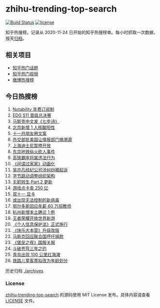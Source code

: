 # zhihu-trending-top-search

[![Build Status](https://github.com/justjavac/zhihu-trending-top-search/workflows/ci/badge.svg?branch=main)](https://github.com/justjavac/zhihu-trending-top-search/actions)
[![license](https://img.shields.io/github/license/justjavac/zhihu-trending-top-search)](https://github.com/justjavac/zhihu-trending-top-search/blob/main/LICENSE)

知乎热搜榜，记录从 2020-11-24 日开始的知乎热搜榜单。每小时抓取一次数据，按天[归档](./archives)。

## 相关项目

- [知乎热门话题](https://github.com/justjavac/zhihu-trending-hot-questions)
- [知乎热门视频](https://github.com/justjavac/zhihu-trending-hot-video)
- [微博热搜榜](https://github.com/justjavac/weibo-trending-hot-search)

## 今日热搜榜

<!-- BEGIN -->
<!-- 最后更新时间 Tue Nov 02 2021 13:05:58 GMT+0800 (China Standard Time) -->

1. [Notability 年费订阅制](https://www.zhihu.com/search?q=notability)
1. [EDG S11 晋级总决赛](https://www.zhihu.com/search?q=edg)
1. [马斯克中文发《七步诗》](https://www.zhihu.com/search?q=马斯克)
1. [北京新增 1 人核酸阳性](https://www.zhihu.com/search?q=北京疫情)
1. [十一月朋友圈文案](https://www.zhihu.com/search?q=十一月)
1. [外交部批美国让情报部门搞溯源](https://www.zhihu.com/search?q=新冠病毒溯源报告)
1. [上海迪士尼暂停开放](https://www.zhihu.com/search?q=上海迪士尼)
1. [东京地铁纵火砍人事件](https://www.zhihu.com/search?q=东京地铁)
1. [高铁霸座将属违法行为](https://www.zhihu.com/search?q=高铁霸座)
1. [《间谍过家家》动画化](https://www.zhihu.com/search?q=间谍过家家)
1. [吴亦凡经纪公司涉纠纷被起诉](https://www.zhihu.com/search?q=吴亦凡)
1. [字节跳动调整组织架构](https://www.zhihu.com/search?q=字节跳动)
1. [无职转生 Part.2 更新](https://www.zhihu.com/search?q=无职转生)
1. [游戏点卡卖 250 亿](https://www.zhihu.com/search?q=游戏点卡)
1. [双十一 显卡](https://www.zhihu.com/search?q=显卡)
1. [或出现无法控制的新病毒](https://www.zhihu.com/search?q=新病毒)
1. [鄂尔多斯回应年薪 60 万招教师](https://www.zhihu.com/search?q=年薪60万招教师)
1. [杭州新增本土确诊 1 例](https://www.zhihu.com/search?q=杭州疫情)
1. [王者荣耀开放世界新游](https://www.zhihu.com/search?q=王者荣耀世界)
1. [《个人信息保护法》正式施行](https://www.zhihu.com/search?q=个人信息保护法)
1. [《快乐大本营》升级改版](https://www.zhihu.com/search?q=快乐大本营)
1. [马斯克回应联合国呼吁捐款](https://www.zhihu.com/search?q=马斯克)
1. [《堡垒之夜》国服关服](https://www.zhihu.com/search?q=堡垒之夜)
1. [斗破苍穹三年之约](https://www.zhihu.com/search?q=斗破苍穹特别篇3)
1. [青岛出现 100 公里红海滩](https://www.zhihu.com/search?q=青岛红海滩)
1. [铁路儿童客票拟改为年龄划分](https://www.zhihu.com/search?q=儿童客票)

<!-- END -->

历史归档 [./archives](./archives)

### License

[zhihu-trending-top-search](https://github.com/justjavac/zhihu-trending-top-search)
的源码使用 MIT License 发布。具体内容请查看 [LICENSE](./LICENSE) 文件。
